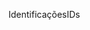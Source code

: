 <span data-ttu-id="1615a-101">Identificações</span><span class="sxs-lookup"><span data-stu-id="1615a-101">IDs</span></span>
